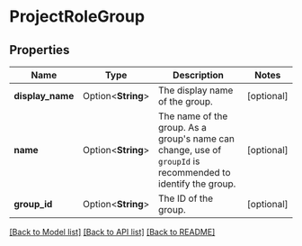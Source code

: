 # ProjectRoleGroup

## Properties

Name | Type | Description | Notes
------------ | ------------- | ------------- | -------------
**display_name** | Option<**String**> | The display name of the group. | [optional]
**name** | Option<**String**> | The name of the group. As a group's name can change, use of `groupId` is recommended to identify the group. | [optional]
**group_id** | Option<**String**> | The ID of the group. | [optional]

[[Back to Model list]](../README.md#documentation-for-models) [[Back to API list]](../README.md#documentation-for-api-endpoints) [[Back to README]](../README.md)


